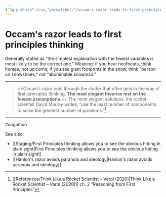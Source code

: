 ```yaml
---
{"dg-publish":true,"permalink":"/occam-s-razor-leads-to-first-principles-thinking/"}
---
```


# Occam's razor leads to first principles thinking

Generally stated as “the simplest explanation with the fewest variables is most likely to be the correct one.” Meaning: if you hear hoofbeats, think horses, not unicorns; if you see giant footprints in the snow, think “person on snowshoes,“ not “abominable snowman.”

---

> ==Occam’s razor cuts through the clutter that often gets in the way of first-principles thinking. **The most elegant theories rest on the fewest assumptions**.== The most elegant solutions, the rocket scientist David Murray writes, “use the least number of components to solve the greatest number of problems.”[^1]


---
#cognition 

See also:
- [[Staging/First Principles thinking allows you to see the obvious hiding in plain sight\|First Principles thinking allows you to see the obvious hiding in plain sight]]
- [[Hanlon's razor avoids paranoia and ideology\|Hanlon's razor avoids paranoia and ideology]]

[^1]: [[References/Think Like a Rocket Scientist – Varol (2020)\|Think Like a Rocket Scientist – Varol (2020)]] ch. 2 “Reasoning from First Principles”
